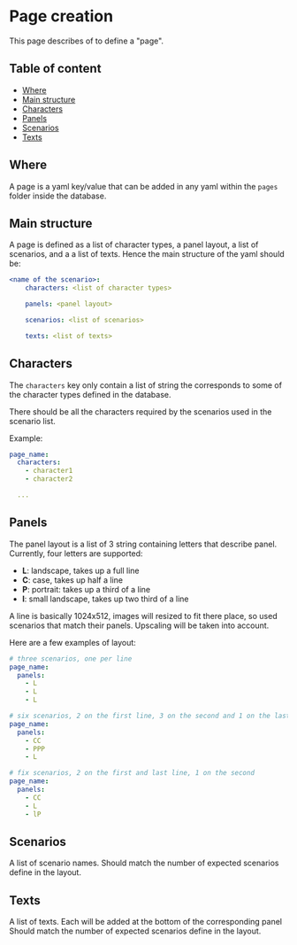 # Page creation

This page describes of to define a "page".

## Table of content

  * [Where](#Where)
  * [Main structure](#main-structure)
  * [Characters](#characters)
  * [Panels](#panels)
  * [Scenarios](#scenarios)
  * [Texts](#texts)

## Where

A page is a yaml key/value that can be added in any yaml within the `pages` folder inside the database.

## Main structure

A page is defined as a list of character types, a panel layout, a list of scenarios, and a a list of texts. Hence the main structure of the yaml should be:

```yaml
<name of the scenario>:
    characters: <list of character types>

    panels: <panel layout>

    scenarios: <list of scenarios>

    texts: <list of texts>
```

## Characters

The `characters` key only contain a list of string the corresponds to some of the character types defined in the database.

There should be all the characters required by the scenarios used in the scenario list.

Example:

```yaml
page_name:
  characters:
    - character1
    - character2

  ...
```

## Panels

The panel layout is a list of 3 string containing letters that describe panel.
Currently, four letters are supported:
 - **L**: landscape, takes up a full line
 - **C**: case, takes up half a line
 - **P**: portrait: takes up a third of a line
 - **l**: small landscape, takes up two third of a line

A line is basically 1024x512, images will resized to fit there place, so used scenarios that match their panels. Upscaling will be taken into account.

Here are a few examples of layout:
```yaml
# three scenarios, one per line
page_name:
  panels:
    - L
    - L
    - L

# six scenarios, 2 on the first line, 3 on the second and 1 on the last
page_name:
  panels:
    - CC
    - PPP
    - L

# fix scenarios, 2 on the first and last line, 1 on the second
page_name:
  panels:
    - CC
    - L
    - lP
```

## Scenarios

A list of scenario names. Should match the number of expected scenarios define in the layout.

## Texts

A list of texts. Each will be added at the bottom of the corresponding panel Should match the number of expected scenarios define in the layout.
